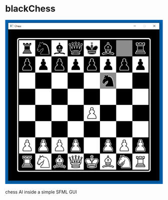 # blackChess

![alt tag](https://raw.githubusercontent.com/FireFather/blackChess/master/blackChess.png)

chess AI inside a simple SFML GUI
